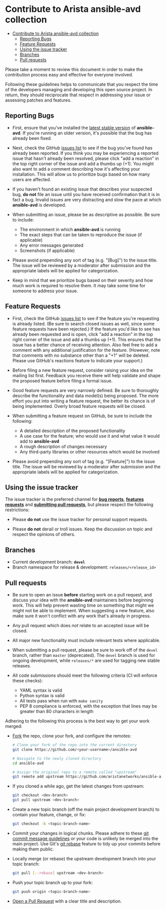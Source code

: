 # Contribute to Arista ansible-avd collection

<!-- @import "[TOC]" {cmd="toc" depthFrom=1 depthTo=6 orderedList=false} -->

<!-- code_chunk_output -->

- [Contribute to Arista ansible-avd collection](#contribute-to-arista-ansible-avd-collection)
  - [Reporting Bugs](#reporting-bugs)
  - [Feature Requests](#feature-requests)
  - [Using the issue tracker](#using-the-issue-tracker)
  - [Branches](#branches)
  - [Pull requests](#pull-requests)

<!-- /code_chunk_output -->

Please take a moment to review this document in order to make the contribution
process easy and effective for everyone involved.

Following these guidelines helps to communicate that you respect the time of
the developers managing and developing this open source project. In return,
they should reciprocate that respect in addressing your issue or assessing
patches and features.

## Reporting Bugs

- First, ensure that you've installed the [latest stable version](https://github.com/aristanetworks/ansible-avd/releases)
of **ansible-avd**. If you're running an older version, it's possible that the bug has
already been fixed.

- Next, check the GitHub [issues list](https://github.com/aristanetworks/ansible-avd/issues)
to see if the bug you've found has already been reported. If you think you may
be experiencing a reported issue that hasn't already been resolved, please
click "add a reaction" in the top right corner of the issue and add a thumbs
up (+1). You might also want to add a comment describing how it's affecting your
installation. This will allow us to prioritize bugs based on how many users are
affected.

- If you haven't found an existing issue that describes your suspected bug, **do not** file an issue until you
have received confirmation that it is in fact a bug. Invalid issues are very
distracting and slow the pace at which **ansible-avd** is developed.

- When submitting an issue, please be as descriptive as possible. Be sure to
include:

  - The environment in which **ansible-avd** is running
  - The exact steps that can be taken to reproduce the issue (if applicable)
  - Any error messages generated
  - Screenshots (if applicable)

- Please avoid prepending any sort of tag (e.g. "[Bug]") to the issue title.
The issue will be reviewed by a moderator after submission and the appropriate
labels will be applied for categorization.

- Keep in mind that we prioritize bugs based on their severity and how much
work is required to resolve them. It may take some time for someone to address
your issue.

## Feature Requests

- First, check the GitHub [issues list](https://github.com/aristanetworks/ansible-avd/issues)
to see if the feature you're requesting is already listed. (Be sure to search
closed issues as well, since some feature requests have been rejected.) If the
feature you'd like to see has already been requested and is open, click "add a
reaction" in the top right corner of the issue and add a thumbs up (+1). This
ensures that the issue has a better chance of receiving attention. Also feel
free to add a comment with any additional justification for the feature.
(However, note that comments with no substance other than a "+1" will be
deleted. Please use GitHub's reactions feature to indicate your support.)

- Before filing a new feature request, consider raising your idea on the
mailing list first. Feedback you receive there will help validate and shape the
proposed feature before filing a formal issue.

- Good feature requests are very narrowly defined. Be sure to thoroughly
describe the functionality and data model(s) being proposed. The more effort
you put into writing a feature request, the better its chance is of being
implemented. Overly broad feature requests will be closed.

- When submitting a feature request on GitHub, be sure to include the
following:

  - A detailed description of the proposed functionality
  - A use case for the feature; who would use it and what value it would add
    to **ansible-avd**
  - A rough description of changes necessary
  - Any third-party libraries or other resources which would be involved

- Please avoid prepending any sort of tag (e.g. "[Feature]") to the issue
title. The issue will be reviewed by a moderator after submission and the
appropriate labels will be applied for categorization.

## Using the issue tracker

The issue tracker is the preferred channel for [**bug reports**](#reporting-bugs),
[**features requests**](#feature-requests) and [**submitting pull
requests**](#pull-requests), but please respect the following restrictions:

- Please **do not** use the issue tracker for personal support requests.

- Please **do not** derail or troll issues. Keep the discussion on topic and
  respect the opinions of others.

## Branches

- Current development branch: **`devel`**
- Branch namespace for release & development: `releases/<release_id>`

## Pull requests

- Be sure to open an issue **before** starting work on a pull request, and
discuss your idea with the **ansible-avd** maintainers before beginning work. This will
help prevent wasting time on something that might we might not be able to
implement. When suggesting a new feature, also make sure it won't conflict with
any work that's already in progress.

- Any pull request which does *not* relate to an accepted issue will be closed.

- All major new functionality must include relevant tests where applicable.

- When submitting a pull request, please be sure to work off of the `devel`
branch, rather than `master` (deprecated). The `devel` branch is used for ongoing
development, while `releases/*` are used for tagging new stable releases.

- All code submissions should meet the following criteria (CI will enforce
these checks):

  - YAML syntax is valid
  - Python syntax is valid
  - All tests pass when run with `make sanity`
  - PEP 8 compliance is enforced, with the exception that lines may be
    greater than 80 characters in length

Adhering to the following this process is the best way to get your work
merged:

- [Fork](http://help.github.com/fork-a-repo/) the repo, clone your fork,
   and configure the remotes:

   ```bash
   # Clone your fork of the repo into the current directory
   git clone https://github.com/<your-username>/ansible-avd

   # Navigate to the newly cloned directory
   cd ansible-avd

   # Assign the original repo to a remote called "upstream"
   git remote add upstream https://github.com/aristanetworks/ansible-avd.git
   ```

- If you cloned a while ago, get the latest changes from upstream:

   ```bash
   git checkout <dev-branch>
   git pull upstream <dev-branch>
   ```

- Create a new topic branch (off the main project development branch) to
   contain your feature, change, or fix:

   ```bash
   git checkout -b <topic-branch-name>
   ```

- Commit your changes in logical chunks. Please adhere to these [git commit
   message guidelines](http://tbaggery.com/2008/04/19/a-note-about-git-commit-messages.html)
   or your code is unlikely be merged into the main project. Use Git's
   [git rebase](https://docs.github.com/en/free-pro-team@latest/github/using-git/about-git-rebase)
   feature to tidy up your commits before making them public.

- Locally merge (or rebase) the upstream development branch into your topic branch:

   ```bash
   git pull [--rebase] upstream <dev-branch>
   ```

- Push your topic branch up to your fork:

   ```bash
   git push origin <topic-branch-name>
   ```

- [Open a Pull Request](https://github.com/aristanetworks/ansible-avd/pulls)
    with a clear title and description.
